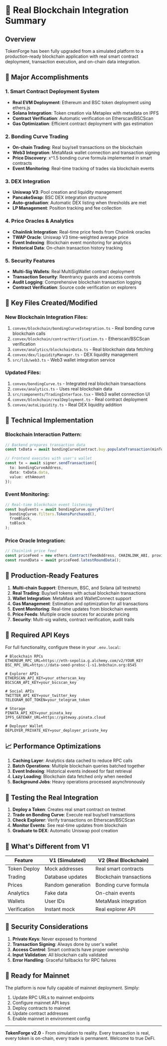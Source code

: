 # 🔗 Real Blockchain Integration Summary

## Overview

TokenForge has been fully upgraded from a simulated platform to a production-ready blockchain application with real smart contract deployment, transaction execution, and on-chain data integration.

## 🚀 Major Accomplishments

### 1. Smart Contract Deployment System
- **Real EVM Deployment**: Ethereum and BSC token deployment using ethers.js
- **Solana Integration**: Token creation via Metaplex with metadata on IPFS
- **Contract Verification**: Automatic verification on Etherscan/BSCScan
- **Gas Optimization**: Efficient contract deployment with gas estimation

### 2. Bonding Curve Trading
- **On-chain Trading**: Real buy/sell transactions on the blockchain
- **Web3 Integration**: MetaMask wallet connection and transaction signing
- **Price Discovery**: x^1.5 bonding curve formula implemented in smart contracts
- **Event Monitoring**: Real-time tracking of trades via blockchain events

### 3. DEX Integration
- **Uniswap V3**: Pool creation and liquidity management
- **PancakeSwap**: BSC DEX integration structure
- **Auto-graduation**: Automatic DEX listing when thresholds are met
- **LP Management**: Position tracking and fee collection

### 4. Price Oracles & Analytics
- **Chainlink Integration**: Real-time price feeds from Chainlink oracles
- **TWAP Oracle**: Uniswap V3 time-weighted average price
- **Event Indexing**: Blockchain event monitoring for analytics
- **Historical Data**: On-chain transaction history tracking

### 5. Security Features
- **Multi-Sig Wallets**: Real MultiSigWallet contract deployment
- **Transaction Security**: Reentrancy guards and access controls
- **Audit Logging**: Comprehensive blockchain transaction logging
- **Contract Verification**: Source code verification on explorers

## 📁 Key Files Created/Modified

### New Blockchain Integration Files:
1. `convex/blockchain/bondingCurveIntegration.ts` - Real bonding curve blockchain calls
2. `convex/blockchain/contractVerification.ts` - Etherscan/BSCScan verification
3. `convex/analytics/blockchainData.ts` - Real blockchain data fetching
4. `convex/dex/liquidityManager.ts` - DEX liquidity management
5. `src/lib/web3.ts` - Web3 wallet integration service

### Updated Files:
1. `convex/bondingCurve.ts` - Integrated real blockchain transactions
2. `convex/analytics.ts` - Uses real blockchain data
3. `src/components/TradingInterface.tsx` - Web3 wallet connection UI
4. `convex/blockchain/realDeployment.ts` - Real contract deployment
5. `convex/autoLiquidity.ts` - Real DEX liquidity addition

## 🔧 Technical Implementation

### Blockchain Interaction Pattern:
```typescript
// Backend prepares transaction data
const txData = await bondingCurveContract.buy.populateTransaction(minTokensOut);

// Frontend executes with user's wallet
const tx = await signer.sendTransaction({
  to: bondingCurveAddress,
  data: txData.data,
  value: ethAmount
});
```

### Event Monitoring:
```typescript
// Real-time blockchain event listening
const buyEvents = await bondingCurve.queryFilter(
  bondingCurve.filters.TokensPurchased(),
  fromBlock,
  toBlock
);
```

### Price Oracle Integration:
```typescript
// Chainlink price feed
const priceFeed = new ethers.Contract(feedAddress, CHAINLINK_ABI, provider);
const roundData = await priceFeed.latestRoundData();
```

## 🌟 Production-Ready Features

1. **Multi-chain Support**: Ethereum, BSC, and Solana (all testnets)
2. **Real Trading**: Buy/sell tokens with actual blockchain transactions
3. **Wallet Integration**: MetaMask and WalletConnect support
4. **Gas Management**: Estimation and optimization for all transactions
5. **Event Monitoring**: Real-time updates from blockchain events
6. **Price Feeds**: Multiple oracle sources for accurate pricing
7. **Security**: Multi-sig wallets, contract verification, audit trails

## 🔑 Required API Keys

For full functionality, configure these in your `.env.local`:
```
# Blockchain RPCs
ETHEREUM_RPC_URL=https://eth-sepolia.g.alchemy.com/v2/YOUR_KEY
BSC_RPC_URL=https://data-seed-prebsc-1-s1.bnbchain.org:8545

# Explorer APIs
ETHERSCAN_API_KEY=your_etherscan_key
BSCSCAN_API_KEY=your_bscscan_key

# Social APIs
TWITTER_API_KEY=your_twitter_key
TELEGRAM_BOT_TOKEN=your_telegram_token

# Storage
PINATA_API_KEY=your_pinata_key
IPFS_GATEWAY_URL=https://gateway.pinata.cloud

# Deployer Wallet
DEPLOYER_PRIVATE_KEY=your_deployer_private_key
```

## 📈 Performance Optimizations

1. **Caching Layer**: Analytics data cached to reduce RPC calls
2. **Batch Operations**: Multiple blockchain queries batched together
3. **Event Indexing**: Historical events indexed for fast retrieval
4. **Lazy Loading**: Blockchain data fetched only when needed
5. **Background Jobs**: Heavy operations processed asynchronously

## 🚦 Testing the Real Integration

1. **Deploy a Token**: Creates real smart contract on testnet
2. **Trade on Bonding Curve**: Execute real buy/sell transactions
3. **Check Explorer**: Verify transactions on Etherscan/BSCScan
4. **Monitor Events**: See real-time updates from blockchain
5. **Graduate to DEX**: Automatic Uniswap pool creation

## 🎯 What's Different from V1

| Feature | V1 (Simulated) | V2 (Real Blockchain) |
|---------|---------------|---------------------|
| Token Deploy | Mock addresses | Real smart contracts |
| Trading | Database updates | Blockchain transactions |
| Prices | Random generation | Bonding curve formula |
| Analytics | Fake data | On-chain events |
| Wallets | User IDs | MetaMask integration |
| Verification | Instant mock | Real explorer API |

## 🔐 Security Considerations

1. **Private Keys**: Never exposed to frontend
2. **Transaction Signing**: Always done by user's wallet
3. **Access Control**: Smart contracts have proper ownership
4. **Input Validation**: All blockchain calls validated
5. **Error Handling**: Graceful fallbacks for RPC failures

## 🚀 Ready for Mainnet

The platform is now fully capable of mainnet deployment. Simply:
1. Update RPC URLs to mainnet endpoints
2. Configure mainnet API keys
3. Deploy contracts to mainnet
4. Update contract addresses
5. Enable mainnet in environment config

---

**TokenForge v2.0** - From simulation to reality. Every transaction is real, every token is on-chain, every trade is permanent. Welcome to true DeFi.